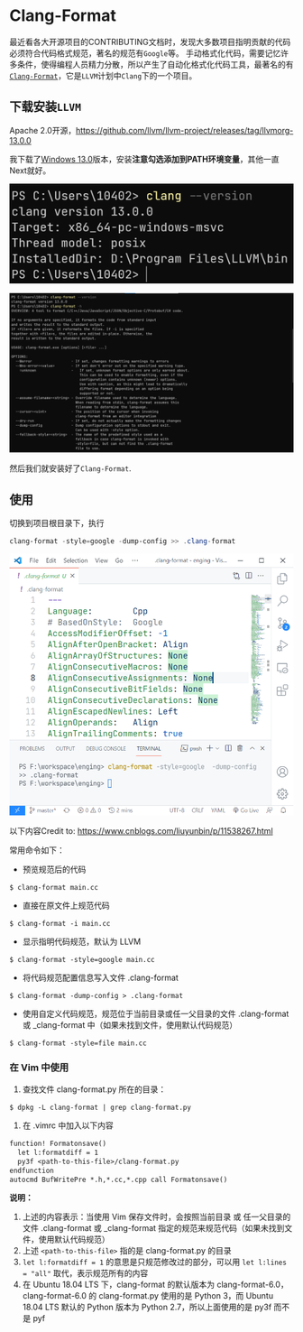 # Clang-Format

最近看各大开源项目的CONTRIBUTING文档时，发现大多数项目指明贡献的代码必须符合代码格式规范，著名的规范有`Google`等。 手动格式化代码，需要记忆许多条件，使得编程人员精力分散，所以产生了自动化格式化代码工具，最著名的有[`Clang-Format`](https://clang.llvm.org/docs/ClangFormatStyleOptions.html)，它是`LLVM`计划中`Clang`下的一个项目。

## 下载安装`LLVM`

Apache 2.0开源，https://github.com/llvm/llvm-project/releases/tag/llvmorg-13.0.0

我下载了[Windows 13.0](https://github.com/llvm/llvm-project/releases/download/llvmorg-13.0.0/LLVM-13.0.0-win64.exe)版本，安装**注意勾选添加到PATH环境变量**，其他一直Next就好。

![image-20211023143101851](image/clang-format/image-20211023143101851.png)

![image-20211023143208322](image/clang-format/image-20211023143208322.png)

然后我们就安装好了`Clang-Format`.

## 使用

切换到项目根目录下，执行

```powershell
clang-format -style=google -dump-config >> .clang-format
```



![image-20211023143553692](image/clang-format/image-20211023143553692.png)

以下内容Credit to: https://www.cnblogs.com/liuyunbin/p/11538267.html

常用命令如下：

- 预览规范后的代码

```
$ clang-format main.cc
```

- 直接在原文件上规范代码

```
$ clang-format -i main.cc
```

- 显示指明代码规范，默认为 LLVM

```
$ clang-format -style=google main.cc
```

- 将代码规范配置信息写入文件 .clang-format

```
$ clang-format -dump-config > .clang-format
```

- 使用自定义代码规范，规范位于当前目录或任一父目录的文件 .clang-format 或 _clang-format 中（如果未找到文件，使用默认代码规范）

```
$ clang-format -style=file main.cc
```

### 在 Vim 中使用

1. 查找文件 clang-format.py 所在的目录：

```
$ dpkg -L clang-format | grep clang-format.py
```

1. 在 .vimrc 中加入以下内容

```
function! Formatonsave()
  let l:formatdiff = 1
  py3f <path-to-this-file>/clang-format.py
endfunction
autocmd BufWritePre *.h,*.cc,*.cpp call Formatonsave()
```

**说明：**

1. 上述的内容表示：当使用 Vim 保存文件时，会按照当前目录 或 任一父目录的文件 .clang-format 或 _clang-format 指定的规范来规范代码（如果未找到文件，使用默认代码规范）
2. 上述 `<path-to-this-file>` 指的是 clang-format.py 的目录
3. `let l:formatdiff = 1` 的意思是只规范修改过的部分，可以用 `let l:lines = "all"` 取代，表示规范所有的内容
4. 在 Ubuntu 18.04 LTS 下，clang-format 的默认版本为 clang-format-6.0，clang-format-6.0 的 clang-format.py 使用的是 Python 3，而 Ubuntu 18.04 LTS 默认的 Python 版本为 Python 2.7，所以上面使用的是 py3f 而不是 pyf